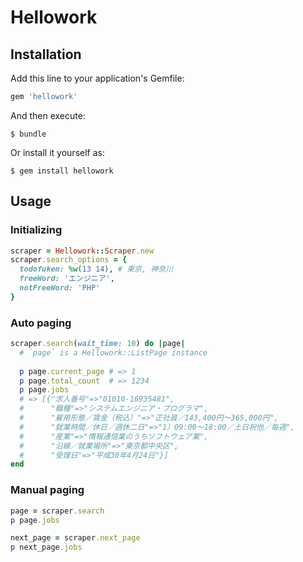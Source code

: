 # Hellowork


## Installation

Add this line to your application's Gemfile:

```ruby
gem 'hellowork'
```

And then execute:

    $ bundle

Or install it yourself as:

    $ gem install hellowork

## Usage

### Initializing

```ruby
scraper = Hellowork::Scraper.new
scraper.search_options = {
  todofuken: %w(13 14), # 東京, 神奈川
  freeWord: 'エンジニア',
  notFreeWord: 'PHP'
}
```

### Auto paging

```ruby
scraper.search(wait_time: 10) do |page|
  # `page` is a Hellowork::ListPage instance
  
  p page.current_page # => 1
  p page.total_count  # => 1234
  p page.jobs
  # => [{"求人番号"=>"01010-16935481",
  #      "職種"=>"システムエンジニア・プログラマ",
  #      "雇用形態／賃金（税込）"=>"正社員／143,400円～365,000円",
  #      "就業時間／休日／週休二日"=>"1）09:00～18:00／土日祝他／毎週",
  #      "産業"=>"情報通信業のうちソフトウェア業",
  #      "沿線／就業場所"=>"東京都中央区",
  #      "受理日"=>"平成30年4月24日"}]
end
```

### Manual paging

```ruby
page = scraper.search
p page.jobs

next_page = scraper.next_page
p next_page.jobs
```

